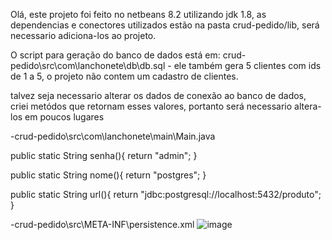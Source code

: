 Olá, este projeto foi feito no netbeans 8.2 utilizando jdk 1.8, as dependencias e conectores utilizados estão na pasta crud-pedido/lib,
será necessario adiciona-los ao projeto.

O script para geração do banco de dados está em: crud-pedido\src\com\lanchonete\db\db.sql - ele também gera 5 clientes com ids de 1 a 5, o projeto não contem
um cadastro de clientes.

talvez seja necessario alterar os dados de conexão ao banco de dados, criei metódos que retornam esses valores, portanto será necessario altera-los em poucos lugares

-crud-pedido\src\com\lanchonete\main\Main.java

public static String senha(){
        return "admin";
    }
    
public static String nome(){
    return "postgres";
}

public static String url(){
    return "jdbc:postgresql://localhost:5432/produto";
}

-crud-pedido\src\META-INF\persistence.xml
![image](https://user-images.githubusercontent.com/51453681/189116485-a235bca6-e35b-4078-b8e2-5ff486582918.png)
